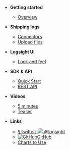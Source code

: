 <!-- docs/_sidebar.md -->

- **Getting started**
    - [Overview](/)

- **Shipping logs**
    - [Connectors](/shipping_logs/filebeats.md)
    - [Upload files](/shipping_logs/upload_files.md)

- **Logsight UI**
    - [Look and feel](/logsight_ui/logsight_ui.md)

- **SDK & API**
    - [Quick Start](/sdk_api/quick_start.md)
    - [REST API](/sdk_api/rest_api.md)
    
- **Videos**
    - [5 minutes](/videos/5_minutes.md)
    - [Teaser](/videos/teaser.md)

- **Links**
    - [![Twitter] <img src="https://upload.wikimedia.org/wikipedia/de/9/9f/Twitter_bird_logo_2012.svg"> @logsight](http://twitter.com/logsight)
    - [![GitHub](https://upload.wikimedia.org/wikipedia/commons/e/eb/Ei-sc-github.svg)GitHub](https://github.com/aiops)
    - [Charts to Use](/chart_examples.md)
